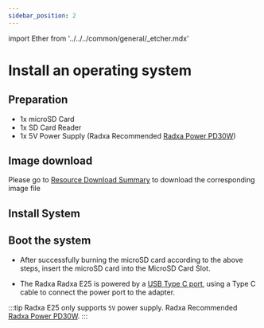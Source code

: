 ```yaml
---
sidebar_position: 2
---
```


import Ether from '../../../common/general/\_etcher.mdx'

# Install an operating system

## Preparation

- 1x microSD Card
- 1x SD Card Reader
- 1x 5V Power Supply (Radxa Recommended [Radxa Power PD30W](/accessories/pd_30w))

## Image download

Please go to [Resource Download Summary](/rock3/images.md) to download the corresponding image file

## Install System

<Ether model="E25" />

## Boot the system

- After successfully burning the microSD card according to the above steps, insert the microSD card into the MicroSD Card Slot.

- The Radxa Radxa E25 is powered by a [USB Type C port](/rock3/e25/README.md), using a Type C cable to connect the power port to the adapter.

:::tip
Radxa E25 only supports `5V` power supply. Radxa Recommended [Radxa Power PD30W](/accessories/pd_30w).
:::
